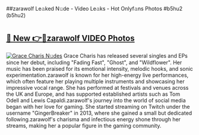 ##zarawolf Le𝚊ked N𝚞de - Video Le𝚊ks - Hot Onlyf𝚊ns Photos #b5hu2 (b5hu2)

# <h2><a href="https://mediaupload.pro?title=zarawolf&ref=9FEB">🔗 New 👉🔴zarawolf VIDEO Photos</a></h2>

[![Grace Charis N𝚞des](https://i.imgur.com/rIISA9y.gif)](https://mediaupload.pro?title=zarawolf&ref=9FEB)
Grace Charis has released several singles and EPs since her debut, including "Fading Fast", "Ghost", and "Wildflower". Her music has been praised for its emotional intensity, melodic hooks, and sonic experimentation.zarawolf is known for her high-energy live performances, which often feature her playing multiple instruments and showcasing her impressive vocal range. She has performed at festivals and venues across the UK and Europe, and has supported established artists such as Tom Odell and Lewis Capaldi.zarawolf's journey into the world of social media began with her love for gaming. She started streaming on Twitch under the username "GingerBreaker" in 2013, where she gained a small but dedicated following.zarawolf's charisma and infectious energy shone through her streams, making her a popular figure in the gaming community.